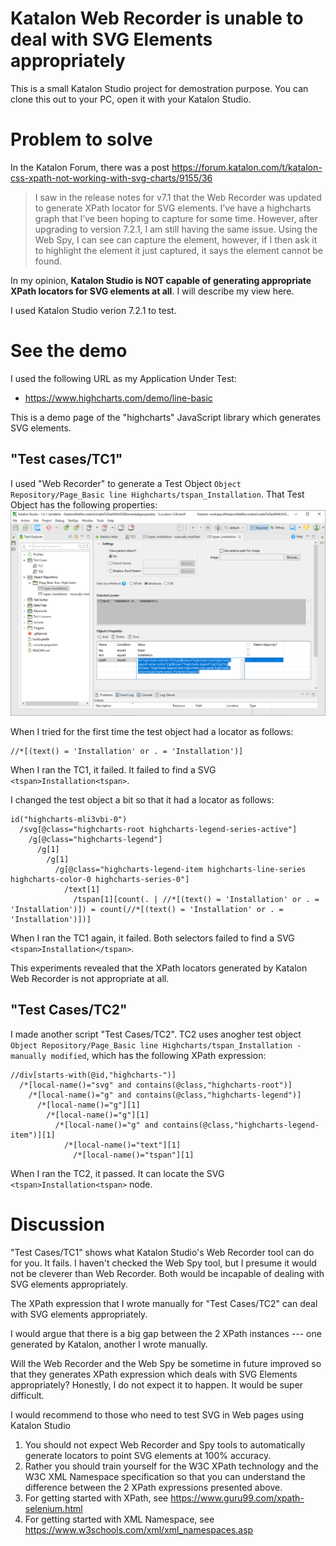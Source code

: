 Katalon Web Recorder is unable to deal with SVG Elements appropriately
================================================

This is a small Katalon Studio project for demostration purpose.
You can clone this out to your PC, open it with your Katalon Studio.

# Problem to solve

In the Katalon Forum, there was a post https://forum.katalon.com/t/katalon-css-xpath-not-working-with-svg-charts/9155/36

>I saw in the release notes for v7.1 that the Web Recorder was updated to generate XPath locator for SVG elements. I’ve have a highcharts graph that I’ve been hoping to capture for some time. However, after upgrading to version 7.2.1, I am still having the same issue. Using the Web Spy, I can see can capture the element, however, if I then ask it to highlight the element it just captured, it says the element cannot be found.

In my opinion, **Katalon Studio is NOT capable of generating appropriate XPath locators for SVG elements at all**. I will describe my view here.

I used Katalon Studio verion 7.2.1 to test.

# See the demo

I used the following URL as my Application Under Test:

- https://www.highcharts.com/demo/line-basic

This is a demo page of the "highcharts" JavaScript library which generates SVG elements.

## "Test cases/TC1"

I used "Web Recorder" to generate a Test Object `Object Repository/Page_Basic line Highcharts/tspan_Installation`. That Test Object has the following properties:
![tspan_Intallation](docs/images/tspan_Installation.png)

When I tried for the first time the test object had a locator as follows:

```
//*[(text() = 'Installation' or . = 'Installation')]
```

When I ran the TC1, it failed. It failed to find a SVG `<tspan>Installation<tspan>`.

I changed the test object a bit so that it had a locator as follows:

```
id("highcharts-mli3vbi-0")
  /svg[@class="highcharts-root highcharts-legend-series-active"]
    /g[@class="highcharts-legend"]
      /g[1]
        /g[1]
          /g[@class="highcharts-legend-item highcharts-line-series highcharts-color-0 highcharts-series-0"]
            /text[1]
              /tspan[1][count(. | //*[(text() = 'Installation' or . = 'Installation')]) = count(//*[(text() = 'Installation' or . = 'Installation')])]
```

When I ran the TC1 again, it failed. Both selectors failed to find a SVG `<tspan>Installation</tspan>`.

This experiments revealed that the XPath locators generated by Katalon Web Recorder is not appropriate at all.

## "Test Cases/TC2"

I made another script "Test Cases/TC2". TC2 uses anogher test object `Object Repository/Page_Basic line Highcharts/tspan_Installation - manually modified`, which has the following XPath expression:

```
//div[starts-with(@id,"highcharts-")]
  /*[local-name()="svg" and contains(@class,"highcharts-root")]
    /*[local-name()="g" and contains(@class,"highcharts-legend")]
      /*[local-name()="g"][1]
        /*[local-name()="g"][1]
          /*[local-name()="g" and contains(@class,"highcharts-legend-item")][1]
            /*[local-name()="text"][1]
              /*[local-name()="tspan"][1]
```

When I ran the TC2, it passed. It can locate the SVG `<tspan>Installation<tspan>` node.

# Discussion

"Test Cases/TC1" shows what Katalon Studio's Web Recorder tool can do for you. It fails. I haven't checked the Web Spy tool, but I presume it would not be cleverer than Web Recorder. Both would be incapable of dealing with SVG elements appropriately.

The XPath expression that I wrote manually for "Test Cases/TC2" can deal with SVG elements appropriately.

I would argue that there is a big gap between the 2 XPath instances --- one generated by Katalon, another I wrote manually.

Will the Web Recorder and the Web Spy be sometime in future improved so that they generates XPath expression which deals with SVG Elements appropriately? Honestly, I do not expect it to happen. It would be super difficult.

I would recommend to those who need to test SVG in Web pages using Katalon Studio

1. You should not expect Web Recorder and Spy tools to automatically generate locators to point SVG elements at 100% accuracy.
2. Rather you should train yourself for the W3C XPath technology and the W3C XML Namespace specification so that you can understand the difference between the 2 XPath expressions presented above.
3. For getting started with XPath, see https://www.guru99.com/xpath-selenium.html
4. For getting started with XML Namespace, see https://www.w3schools.com/xml/xml_namespaces.asp

